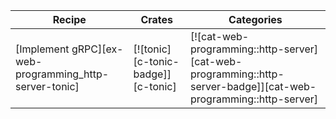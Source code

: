 | Recipe | Crates | Categories |
|--------|--------|------------|
| [Implement gRPC][ex-web-programming_http-server-tonic] | [![tonic][c-tonic-badge]][c-tonic] | [![cat-web-programming::http-server][cat-web-programming::http-server-badge]][cat-web-programming::http-server] |

<div class="hidden">
</div>
